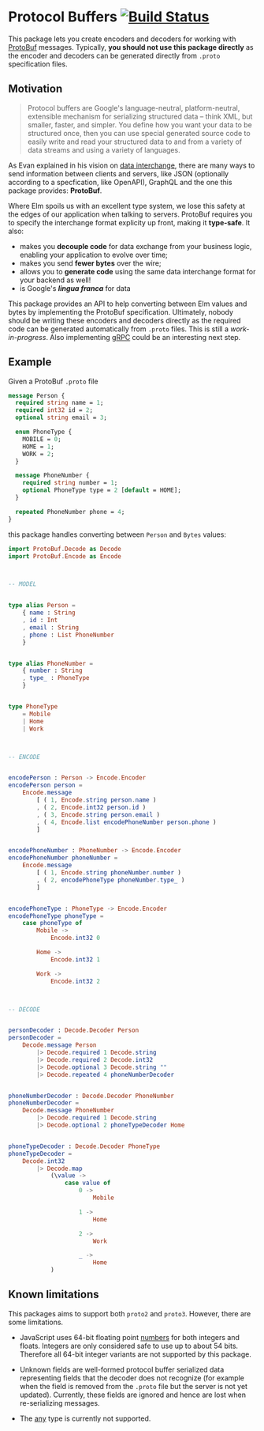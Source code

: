 # Protocol Buffers [![Build Status](https://travis-ci.org/eriktim/elm-protocol-buffers.svg?branch=master)](https://travis-ci.org/eriktim/elm-protocol-buffers)

This package lets you create encoders and decoders for working with
[ProtoBuf](https://developers.google.com/protocol-buffers) messages. Typically,
**you should not use this package directly** as the encoder and decoders can be
generated directly from `.proto` specification files.

## Motivation

> Protocol buffers are Google's language-neutral, platform-neutral, extensible
> mechanism for serializing structured data – think XML, but smaller, faster,
> and simpler. You define how you want your data to be structured once, then
> you can use special generated source code to easily write and read your
> structured data to and from a variety of data streams and using a variety of
> languages.

As Evan explained in his vision on
[data interchange](https://gist.github.com/evancz/1c5f2cf34939336ecb79b97bb89d9da6),
there are many ways to send information between clients and servers, like JSON
(optionally according to a specfication, like OpenAPI), GraphQL and the one
this package provides: **ProtoBuf**.

Where Elm spoils us with an excellent type system, we lose this safety at the
edges of our application when talking to servers. ProtoBuf requires you to
specify the interchange format explicity up front, making it **type-safe**. It
also:

* makes you **decouple code** for data exchange from your business logic,
  enabling your application to evolve over time;
* makes you send **fewer bytes** over the wire;
* allows you to **generate code** using the same data interchange format for
  your backend as well!
* is Google's **_lingua franca_** for data

This package provides an API to help converting between Elm values and bytes by
implementing the ProtoBuf specification. Ultimately, nobody should be writing
these encoders and decoders directly as the required code can be generated
automatically from `.proto` files. This is still a _work-in-progress_. Also
implementing [gRPC](https://grpc.io/docs/guides/index.html) could be an
interesting next step.

## Example

Given a ProtoBuf `.proto` file

```protobuf
message Person {
  required string name = 1;
  required int32 id = 2;
  optional string email = 3;

  enum PhoneType {
    MOBILE = 0;
    HOME = 1;
    WORK = 2;
  }

  message PhoneNumber {
    required string number = 1;
    optional PhoneType type = 2 [default = HOME];
  }

  repeated PhoneNumber phone = 4;
}
```

this package handles converting between `Person` and `Bytes` values:

```elm
import ProtoBuf.Decode as Decode
import ProtoBuf.Encode as Encode



-- MODEL


type alias Person =
    { name : String
    , id : Int
    , email : String
    , phone : List PhoneNumber
    }


type alias PhoneNumber =
    { number : String
    , type_ : PhoneType
    }


type PhoneType
    = Mobile
    | Home
    | Work



-- ENCODE


encodePerson : Person -> Encode.Encoder
encodePerson person =
    Encode.message
        [ ( 1, Encode.string person.name )
        , ( 2, Encode.int32 person.id )
        , ( 3, Encode.string person.email )
        , ( 4, Encode.list encodePhoneNumber person.phone )
        ]


encodePhoneNumber : PhoneNumber -> Encode.Encoder
encodePhoneNumber phoneNumber =
    Encode.message
        [ ( 1, Encode.string phoneNumber.number )
        , ( 2, encodePhoneType phoneNumber.type_ )
        ]


encodePhoneType : PhoneType -> Encode.Encoder
encodePhoneType phoneType =
    case phoneType of
        Mobile ->
            Encode.int32 0

        Home ->
            Encode.int32 1

        Work ->
            Encode.int32 2



-- DECODE


personDecoder : Decode.Decoder Person
personDecoder =
    Decode.message Person
        |> Decode.required 1 Decode.string
        |> Decode.required 2 Decode.int32
        |> Decode.optional 3 Decode.string ""
        |> Decode.repeated 4 phoneNumberDecoder


phoneNumberDecoder : Decode.Decoder PhoneNumber
phoneNumberDecoder =
    Decode.message PhoneNumber
        |> Decode.required 1 Decode.string
        |> Decode.optional 2 phoneTypeDecoder Home


phoneTypeDecoder : Decode.Decoder PhoneType
phoneTypeDecoder =
    Decode.int32
        |> Decode.map
            (\value ->
                case value of
                    0 ->
                        Mobile

                    1 ->
                        Home

                    2 ->
                        Work

                    _ ->
                        Home
            )
```

## Known limitations

This packages aims to support both `proto2` and `proto3`. However, there are
some limitations.

* JavaScript uses 64-bit floating point
  [numbers](https://tc39.github.io/ecma262/#sec-ecmascript-language-types-number-type)
  for both integers and floats. Integers are only considered safe to use up to
  about 54 bits. Therefore all 64-bit integer variants are not supported by
  this package.

* Unknown fields are well-formed protocol buffer serialized data representing
  fields that the decoder does not recognize (for example when the field is
  removed from the `.proto` file but the server is not yet updated). Currently,
  these fields are ignored and hence are lost when re-serializing messages.

* The [any](https://developers.google.com/protocol-buffers/docs/proto3#any)
  type is currently not supported.

